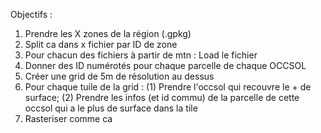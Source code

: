 
Objectifs :

1. Prendre les X zones de la région (.gpkg)
2. Split ca dans x fichier par ID de zone
3. Pour chacun des fichiers à partir de mtn : Load le fichier
4. Donner des ID numérotés pour chaque parcelle de chaque OCCSOL
5. Créer une grid de 5m de résolution au dessus
6. Pour chaque tuile de la grid : (1) Prendre l'occsol qui recouvre le + de surface; (2) Prendre les infos (et id commu) de la parcelle de cette occsol qui a le plus de surface dans la tile
7. Rasteriser comme ca


